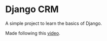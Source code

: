 # Django CRM

A simple project to learn the basics of Django.

Made following this [video](https://www.youtube.com/watch?v=t10QcFx7d5k).
